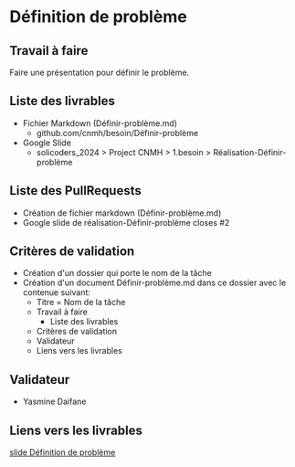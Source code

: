 # Définition de problème

## Travail à faire 
Faire une présentation pour définir le problème.

## Liste des livrables  
- Fichier Markdown (Définir-problème.md)  
  - github.com/cnmh/besoin/Définir-problème
- Google Slide 
  - solicoders_2024 > Project CNMH > 1.besoin > Réalisation-Définir-problème

## Liste des PullRequests

- Création de fichier markdown (Définir-problème.md)
- Google slide de réalisation-Définir-problème closes #2


## Critères de validation

- Création d'un dossier qui porte le nom de la tâche
- Création d'un document Définir-problème.md dans ce  dossier avec le contenue suivant:
    - Titre = Nom de la tâche
    - Travail à faire
      - Liste des livrables 
    - Critères de validation
    - Validateur 
    - Liens vers les livrables

## Validateur 

- Yasmine Daifane 

## Liens vers les livrables

[slide Définition de problème](https://docs.google.com/presentation/d/1nefxFIOmTV66BYjuoDxFsAxirmmJidXLxR8jLTpSdBM/edit?usp=sharing)